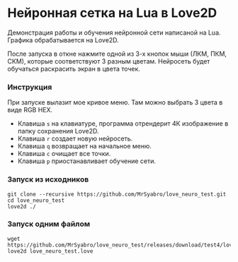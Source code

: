 # Нейронная сетка на Lua в Love2D

Демонстрация работы и обучения нейронной сети написаной на Lua. Графика обрабатывается на Love2D.

После запуска в откне нажмите одной из 3-х кнопок мыши (ЛКМ, ПКМ, СКМ), которые соответствуют 3 разным цветам. Нейросеть будет обучаться раскрасить экран в цвета точек. 

### Инструкция
При запуске вылазит мое кривое меню. Там можно выбрать 3 цвета в виде RGB HEX.
* Клавиша `s` на клавиатуре, программа отрендерит 4К изображение в папку сохранения Love2D.
* Клавиша `r` создает новую нейросеть.
* Клавиша `q` возвращает на начальное меню.
* Клавиша `c` очищает все точки.
* Клавиша `p` приостанавливает обучение сети.

### Запуск из исходников

```
git clone --recursive https://github.com/MrSyabro/love_neuro_test.git
cd love_neuro_test
love2d ./
```

### Запуск одним файлом

```
wget https://github.com/MrSyabro/love_neuro_test/releases/download/test4/love_neuro_test.love
love2d love_neuro_test.love
```
